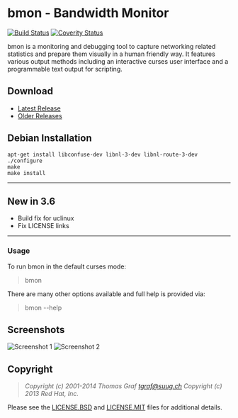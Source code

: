 # bmon - Bandwidth Monitor

[![Build Status](https://travis-ci.org/tgraf/bmon.svg?branch=master)](https://travis-ci.org/tgraf/bmon)
[![Coverity Status](https://scan.coverity.com/projects/2864/badge.svg)](https://scan.coverity.com/projects/2864)

bmon is a monitoring and debugging tool to capture networking related
statistics and prepare them visually in a human friendly way. It
features various output methods including an interactive curses user
interface and a programmable text output for scripting.

## Download

 * [Latest Release](https://github.com/tgraf/bmon/releases/latest)
 * [Older Releases](https://github.com/tgraf/bmon/releases)

## Debian Installation

```
apt-get install libconfuse-dev libnl-3-dev libnl-route-3-dev
./configure
make
make install
```

-------------
## New in 3.6
 * Build fix for uclinux
 * Fix LICENSE links

-------------
### Usage

To run bmon in the default curses mode:

> bmon

There are many other options available and full help is
provided via:

> bmon --help

## Screenshots

![Screenshot 1](https://github.com/tgraf/bmon/raw/gh-pages/images/shot1.png)
![Screenshot 2](https://github.com/tgraf/bmon/raw/gh-pages/images/shot2.png)

## Copyright

> *Copyright (c) 2001-2014 Thomas Graf <tgraf@suug.ch>*
> *Copyright (c) 2013 Red Hat, Inc.*

Please see the [LICENSE.BSD](https://github.com/tgraf/bmon/blob/master/LICENSE.BSD)
and [LICENSE.MIT](https://github.com/tgraf/bmon/blob/master/LICENSE.MIT) files for
additional details.

